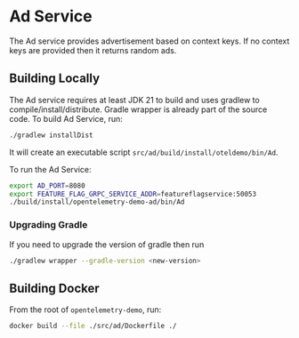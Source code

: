 # Ad Service

The Ad service provides advertisement based on context keys. If no context keys
are provided then it returns random ads.

## Building Locally

The Ad service requires at least JDK 21 to build and uses gradlew to
compile/install/distribute. Gradle wrapper is already part of the source code.
To build Ad Service, run:

```sh
./gradlew installDist
```

It will create an executable script
`src/ad/build/install/oteldemo/bin/Ad`.

To run the Ad Service:

```sh
export AD_PORT=8080
export FEATURE_FLAG_GRPC_SERVICE_ADDR=featureflagservice:50053
./build/install/opentelemetry-demo-ad/bin/Ad
```

### Upgrading Gradle

If you need to upgrade the version of gradle then run

```sh
./gradlew wrapper --gradle-version <new-version>
```

## Building Docker

From the root of `opentelemetry-demo`, run:

```sh
docker build --file ./src/ad/Dockerfile ./
```
